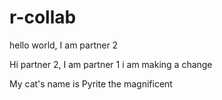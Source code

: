 # r-collab

hello world, I am partner 2



Hi partner 2, I am partner 1 
i am making a change

My cat's name is Pyrite the magnificent